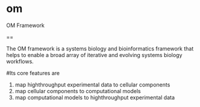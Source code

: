 om
==

OM Framework

==

The OM framework is a systems biology and bioinformatics framework that helps to enable a broad array of iterative and evolving systems biology workflows.

#Its core features are 

1. map highthroughput experimental data to cellular components
2. map cellular components to computational models
3. map computational models to highthroughput experimental data
